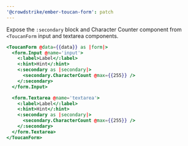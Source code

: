 ```yaml
---
'@crowdstrike/ember-toucan-form': patch
---
```


Expose the `:secondary` block and Character Counter component from `<ToucanForm` input and textarea components.

```hbs
<ToucanForm @data={{data}} as |form|>
  <form.Input @name='input'>
    <:label>Label</:label>
    <:hint>Hint</:hint>
    <:secondary as |secondary|>
      <secondary.CharacterCount @max={{255}} />
    </:secondary>
  </form.Input>

  <form.Textarea @name='textarea'>
    <:label>Label</:label>
    <:hint>Hint</:hint>
    <:secondary as |secondary|>
      <secondary.CharacterCount @max={{255}} />
    </:secondary>
  </form.Textarea>
</ToucanForm>
```
